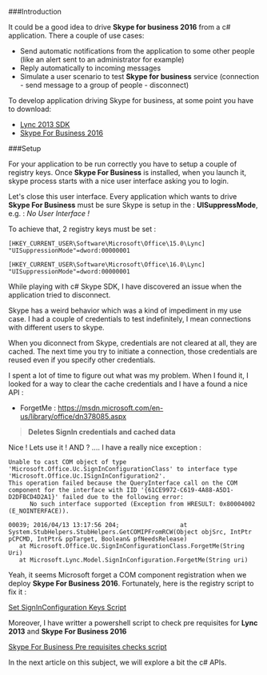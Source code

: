 <!-- 
.. title: Skype For Business SDK Prerequisites
.. slug: skype-for-business-sdk-prerequisites.md
.. date: 2016-10-13 08:00:00 UTC
.. tags: .net, c#, microsoft, skype for business, skype, office365, powershell, 2016
.. category: programming
.. link: 
.. description: How to setup Skype For Business 2016 to be used in a c# application
.. type: text
-->

###Introduction

It could be a good idea to drive **Skype for business 2016** from a c# application.
There a couple of use cases:
<!-- TEASER_END -->

  * Send automatic notifications from the application to some other people (like an alert sent to an administrator for example)
  * Reply automatically to incoming messages
  * Simulate a user scenario to test **Skype for business** service (connection - send message to a group of people - disconnect)

To develop application driving Skype for business, at some point you have to download:

  * [Lync 2013 SDK](https://www.microsoft.com/en-us/download/details.aspx?id=36824)
  * [Skype For Business 2016](https://www.microsoft.com/en-us/download/details.aspx?id=49440)

###Setup

For your application to be run correctly you have to setup a couple of registry keys. Once **Skype For Business** is installed, when you launch it, skype process starts with a nice user interface asking you to login.

Let's close this user interface. Every application which wants to drive **Skype For Business** must be sure Skype is setup in the : **UISuppressMode**, e.g. : *No User Interface !*

To achieve that, 2 registry keys must be set :

```
[HKEY_CURRENT_USER\Software\Microsoft\Office\15.0\Lync]
"UISuppressionMode"=dword:00000001

[HKEY_CURRENT_USER\Software\Microsoft\Office\16.0\Lync]
"UISuppressionMode"=dword:00000001
```

While playing with c# Skype SDK, I have discovered an issue when the application tried to disconnect.

Skype has a weird behavior which was a kind of impediment in my use case. I had a couple of credentials to test indefinitely, I mean connections with different users to skype.

When you diconnect from Skype, credentials are not cleared at all, they are cached. The next time you try to initiate a connection, those credentials are reused even if you specify other credentials.

I spent a lot of time to figure out what was my problem. When I found it, I looked for a way to clear the cache credentials and I have a found a nice API :

 - ForgetMe : https://msdn.microsoft.com/en-us/library/office/dn378085.aspx
 
 > **Deletes SignIn credentials and cached data**

Nice ! Lets use it ! AND ? .... I have a really nice exception :

```
Unable to cast COM object of type 'Microsoft.Office.Uc.SignInConfigurationClass' to interface type 'Microsoft.Office.Uc.ISignInConfiguration2'.
This operation failed because the QueryInterface call on the COM component for the interface with IID '{61CE9972-C619-4A88-A5D1-D2DFBCD4D2A1}' failed due to the following error:
      No such interface supported (Exception from HRESULT: 0x80004002 (E_NOINTERFACE)).

00039; 2016/04/13 13:17:56 204;                 at System.StubHelpers.StubHelpers.GetCOMIPFromRCW(Object objSrc, IntPtr pCPCMD, IntPtr& ppTarget, Boolean& pfNeedsRelease)
   at Microsoft.Office.Uc.SignInConfigurationClass.ForgetMe(String Uri)
   at Microsoft.Lync.Model.SignInConfiguration.ForgetMe(String uri)
```

Yeah, it seems Microsoft forget a COM component registration when we deploy **Skype For Business 2016**.
Fortunately, here is the registry script to fix it :

[Set SignInConfiguration Keys Script](https://github.com/Bhaal22/skype-for-business-checks/blob/master/registry_scripts/sb4-skype4Business%202016.reg)

Moreover, I have writter a powershell script to check pre requisites for **Lync 2013** and **Skype For Business 2016**

[Skype For Business Pre requisites checks script](https://github.com/Bhaal22/skype-for-business-checks/blob/master/skype_for_business_prerequisites.ps1)

In the next article on this subject, we will explore a bit the c# APIs.

